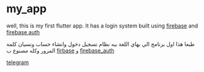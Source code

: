 # my_app

well, this is my first flutter app.
It has a login system built using [firebase](https://firebase.google.com) and [firebase auth](https://pub.dev/packages/firebase_auth)


طبعا هذا اول برنامج الي بهاي اللغة
بيه نظام تسجيل دخول وانشاء حساب ونسيان كلمة المرور
 وكله مصنوع ب [firbase](https://firebase.google.com) و [firebase_auth](https://pub.dev/packages/firebase_auth)

[telegram](https://t.me/myflutterjourney)
